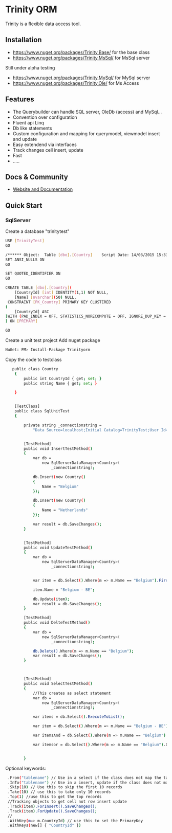 # Trinity ORM

Trinity is a flexible data access tool.


## Installation


- https://www.nuget.org/packages/Trinity.Base/ for the base class
- https://www.nuget.org/packages/Trinity.MsSql/ for MsSql server

Still under alpha testing
- https://www.nuget.org/packages/Trinity.MySql/ for MySql server
- https://www.nuget.org/packages/Trinity.Ole/ for Ms Access 



## Features

- The Querybuilder can handle SQL server, OleDb (access) and MySql...
- Convention over configuration
- Fluent api Linq
- Db like statements
- Custom configuration and mapping for querymodel, viewmodel insert and update
- Easy extendend via interfaces
- Track changes cell insert, update
- Fast
- .....

## Docs & Community

* [Website and Documentation](http://devthings.net/?p=31)


## Quick Start

### SqlServer

Create a database "trinitytest"
```bash
USE [TrinityTest]
GO

/****** Object:  Table [dbo].[Country]    Script Date: 14/03/2015 15:33:35 ******/
SET ANSI_NULLS ON
GO

SET QUOTED_IDENTIFIER ON
GO

CREATE TABLE [dbo].[Country](
	[CountryId] [int] IDENTITY(1,1) NOT NULL,
	[Name] [nvarchar](50) NULL,
 CONSTRAINT [PK_Country] PRIMARY KEY CLUSTERED 
(
	[CountryId] ASC
)WITH (PAD_INDEX = OFF, STATISTICS_NORECOMPUTE = OFF, IGNORE_DUP_KEY = OFF, ALLOW_ROW_LOCKS = ON, ALLOW_PAGE_LOCKS = ON) ON [PRIMARY]
) ON [PRIMARY]

GO
```

Create a unit test project
Add nuget package
```bash  
NuGet: PM> Install-Package Trinityorm 
```
Copy the code to testclass
```bash  
   public class Country
    {
        public int CountryId { get; set; }
        public string Name { get; set; }

    }


    [TestClass]
    public class SqlUnitTest
    {

        private string _connectionstring =
            "Data Source=localhost;Initial Catalog=TrinityTest;User Id=[usernam];Password=[password]";


        [TestMethod]
        public void InsertTestMethod()
        {
            var db =
                new SqlServerDataManager<Country>(
                    _connectionstring);

            db.Insert(new Country()
            {
                Name = "Belgium"
            });

            db.Insert(new Country()
            {
                Name = "Netherlands"
            });

            var result = db.SaveChanges();
        }


        [TestMethod]
        public void UpdateTestMethod()
        {
            var db =
                new SqlServerDataManager<Country>(
                    _connectionstring);


            var item = db.Select().Where(m => m.Name == "Belgium").FirstOrDefault();

            item.Name = "Belgium - BE";

            db.Update(item);
            var result = db.SaveChanges();
        }

        [TestMethod]
        public void DelteTestMethod()
        {
            var db =
                new SqlServerDataManager<Country>(
                    _connectionstring);

            db.Delete().Where(m => m.Name == "Belgium");
            var result = db.SaveChanges();  
        }



        [TestMethod]
        public void SelectTestMethod()
        {
            //This creates as select statement 
            var db =
                new SqlServerDataManager<Country>(
                    _connectionstring);

            var items = db.Select().ExecuteToList();

            var item = db.Select().Where(m => m.Name == "Belgium - BE").FirstOrDefault();

            var itemsAnd = db.Select().Where(m => m.Name == "Belgium").And(m => m.Name == "Netherlands").OrderBy("Name").ExecuteToList();

            var itemsor = db.Select().Where(m => m.Name == "Belgium").Or(m => m.Name == "Netherlands").ExecuteToList();


        }
```

Optional keywords:
```bash  
 .From("tablename") // Use in a select if the class does not map the tablename
 .InTo("tablename") // Use in a insert, update if the class does not map to the tablename
 .Skip(10) // Use this to skip the first 10 records
 .Take(10) // use this to take only 10 records
 .Top(1) //use this to get the top records
 //Tracking objects to get cell not row insert update 
 .Track(item).ForInsert().SaveChanges();
 .Track(item).ForUpdate().SaveChanges();
 //
 .WithKey(m=> m.CountryId) // use this to set the PrimaryKey
 .WithKeys(new[] { "CountryId" })
 
```







